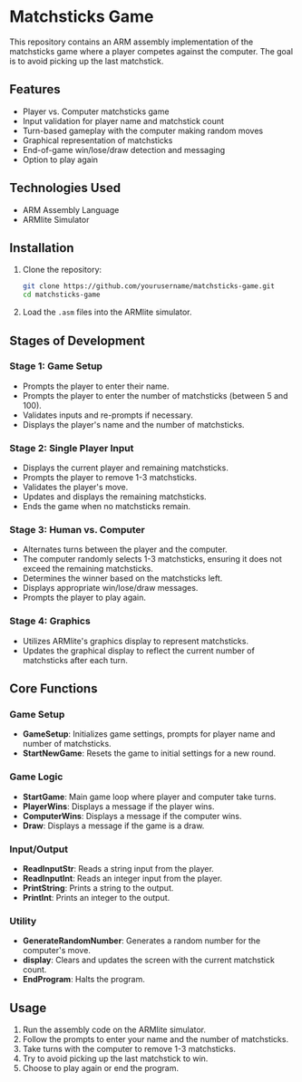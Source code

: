 # Matchsticks Game

This repository contains an ARM assembly implementation of the matchsticks game where a player competes against the computer. The goal is to avoid picking up the last matchstick.

## Features

- Player vs. Computer matchsticks game
- Input validation for player name and matchstick count
- Turn-based gameplay with the computer making random moves
- Graphical representation of matchsticks
- End-of-game win/lose/draw detection and messaging
- Option to play again

## Technologies Used

- ARM Assembly Language
- ARMlite Simulator

## Installation

1. Clone the repository:

    ```bash
    git clone https://github.com/yourusername/matchsticks-game.git
    cd matchsticks-game
    ```

2. Load the `.asm` files into the ARMlite simulator.

## Stages of Development

### Stage 1: Game Setup

- Prompts the player to enter their name.
- Prompts the player to enter the number of matchsticks (between 5 and 100).
- Validates inputs and re-prompts if necessary.
- Displays the player's name and the number of matchsticks.

### Stage 2: Single Player Input

- Displays the current player and remaining matchsticks.
- Prompts the player to remove 1-3 matchsticks.
- Validates the player's move.
- Updates and displays the remaining matchsticks.
- Ends the game when no matchsticks remain.

### Stage 3: Human vs. Computer

- Alternates turns between the player and the computer.
- The computer randomly selects 1-3 matchsticks, ensuring it does not exceed the remaining matchsticks.
- Determines the winner based on the matchsticks left.
- Displays appropriate win/lose/draw messages.
- Prompts the player to play again.

### Stage 4: Graphics

- Utilizes ARMlite's graphics display to represent matchsticks.
- Updates the graphical display to reflect the current number of matchsticks after each turn.

## Core Functions

### Game Setup

- **GameSetup**: Initializes game settings, prompts for player name and number of matchsticks.
- **StartNewGame**: Resets the game to initial settings for a new round.

### Game Logic

- **StartGame**: Main game loop where player and computer take turns.
- **PlayerWins**: Displays a message if the player wins.
- **ComputerWins**: Displays a message if the computer wins.
- **Draw**: Displays a message if the game is a draw.

### Input/Output

- **ReadInputStr**: Reads a string input from the player.
- **ReadInputInt**: Reads an integer input from the player.
- **PrintString**: Prints a string to the output.
- **PrintInt**: Prints an integer to the output.

### Utility

- **GenerateRandomNumber**: Generates a random number for the computer's move.
- **display**: Clears and updates the screen with the current matchstick count.
- **EndProgram**: Halts the program.

## Usage

1. Run the assembly code on the ARMlite simulator.
2. Follow the prompts to enter your name and the number of matchsticks.
3. Take turns with the computer to remove 1-3 matchsticks.
4. Try to avoid picking up the last matchstick to win.
5. Choose to play again or end the program.
